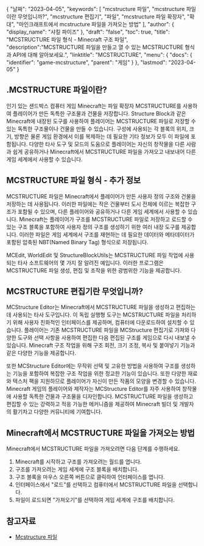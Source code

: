 {
"날짜": "2023-04-05",
  "keywords": [
"mcstructure 파일",
"mcstructure 파일이란 무엇입니까?",
"mcstructure 편집기",
"파일",
"mcstructure 파일 확장자",
"확대",
"마인크래프트에서 mcstructure 파일을 가져오는 방법"
],
  "author": {
"display_name": "샤킬 파이즈"
},
"draft": "false",
"toc": true,
"title": "MCSTRUCTURE 파일 형식 - Minecraft 구조 파일",
  "description":"MCSTRUCTURE 파일을 만들고 열 수 있는 MCSTRUCTURE 형식과 API에 대해 알아보세요.",
"linktitle": "MCSTRUCTURE",
  "menu": {
    "docs": {
      "identifier": "game-mcstructure",
"parent": "게임"
}
},
"lastmod": "2023-04-05"
}

## .MCSTRUCTURE 파일이란?

인기 있는 샌드박스 컴퓨터 게임 Minecraft는 파일 확장자 MCSTRUCTURE를 사용하여 플레이어가 만든 독특한 구조물과 건물을 저장합니다. Structure Block과 같은 Minecraft에 내장된 도구를 사용하여 플레이어는 MCSTRUCTURE 파일로 저장할 수 있는 독특한 구조물이나 건물을 만들 수 있습니다. 구성에 사용되는 각 블록의 위치, 크기, 방향은 물론 게임 환경에서 이를 복제하는 데 필요한 기타 정보가 모두 이 파일에 포함됩니다. 다양한 타사 도구 및 모드의 도움으로 플레이어는 자신의 창작물을 다른 사람과 쉽게 공유하거나 Minecraft에서 MCSTRUCTURE 파일을 가져오고 내보내어 다른 게임 세계에서 사용할 수 있습니다.

## MCSTRUCTURE 파일 형식 - 추가 정보

MCSTRUCTURE 파일은 Minecraft에서 플레이어가 만든 사용자 정의 구조와 건물을 저장하는 데 사용됩니다. 이러한 파일에는 작은 건물부터 도시 전체에 이르는 복잡한 구조가 포함될 수 있으며, 다른 플레이어와 공유하거나 다른 게임 세계에서 사용할 수 있습니다. Minecraft는 플레이어가 구조를 MCSTRUCTURE 파일로 저장하고 로드할 수 있는 구조 블록을 포함하여 사용자 정의 구조를 생성하기 위한 여러 내장 도구를 제공합니다. 이러한 파일은 게임 세계에서 구조를 재현하는 데 필요한 데이터와 메타데이터가 포함된 압축된 NBT(Named Binary Tag) 형식으로 저장됩니다.

MCEdit, WorldEdit 및 StructureBlockUtils는 MCSTRUCTURE 파일 작업에 사용되는 타사 소프트웨어의 몇 가지 잘 알려진 예입니다. 이러한 프로그램은 MCSTRUCTURE 파일 생성, 편집 및 조작을 위한 광범위한 기능을 제공합니다.

## MCSTRUCTURE 편집기란 무엇입니까?

MCStructure Editor는 Minecraft에서 MCSTRUCTURE 파일을 생성하고 편집하는 데 사용되는 타사 도구입니다. 이 독립 실행형 도구는 MCSTRUCTURE 파일을 처리하기 위해 사용자 친화적인 인터페이스를 제공하며, 컴퓨터에 다운로드하여 설치할 수 있습니다. 플레이어는 기존 MCSTRUCTURE 파일을 MCStructure 편집기로 가져와 다양한 도구와 선택 사항을 사용하여 편집한 다음 편집된 구조를 게임으로 다시 내보낼 수 있습니다. Minecraft 구조 작업을 위해 구조 회전, 크기 조정, 복사 및 붙여넣기 기능과 같은 다양한 기능을 제공합니다.

또한 MCStructure Editor에는 무작위 선택 및 고유한 방법을 사용하여 구조를 생성하는 기능을 포함하여 복잡한 구조 작업을 위한 정교한 기능이 있습니다. 또한 다양한 재료와 텍스처 팩을 지원하므로 플레이어가 자신이 만든 작품의 모양을 변경할 수 있습니다. Minecraft 게임의 플레이어와 제작자는 MCStructure Editor를 자주 사용하여 창작물에 사용할 독특한 건물과 구조물을 디자인합니다. MCSTRUCTURE 파일을 생성하고 편집할 수 있는 강력하고 적응 가능한 메커니즘을 제공하여 Minecraft 빌더 및 개발자의 활기차고 다양한 커뮤니티에 기여합니다.

## Minecraft에서 MCSTRUCTURE 파일을 가져오는 방법

Minecraft에서 MCSTRUCTURE 파일을 가져오려면 다음 단계를 수행하세요.

1. Minecraft를 시작하고 구조를 가져오려는 월드를 엽니다.
2. 구조를 가져오려는 게임 세계에 구조 블록을 배치합니다.
3. 구조 블록을 마우스 오른쪽 버튼으로 클릭하여 인터페이스를 엽니다.
4. 인터페이스에서 "로드"를 선택하고 컴퓨터에서 MCSTRUCTURE 파일을 선택합니다.
5. 파일이 로드되면 "가져오기"를 선택하여 게임 세계에 구조를 배치합니다.

## 참고자료
* [Mcstructure 파일](https://wiki.bedrock.dev/nbt/mcstructure.html)

